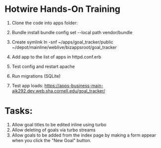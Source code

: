 # Hotwire Hands-On Training

1. Clone the code into apps folder:
2. Bundle install
bundle config set --local path vendor/bundle

3. Create symlink
   ln -snf ~/apps/goal_tracker/public ~/depot/mainline/weblive/bizappsroot/goal_tracker

4. Add app to the list of apps in httpd.conf.erb
5. Test config and restart apache
6. Run migrations (SQLite)
7. Test app loads:
   https://apps-business-main-ajk292.dev.web.sha.cornell.edu/goal_tracker/

# Tasks:

1. Allow goal titles to be edited inline using turbo
2. Allow deleting of goals via turbo streams
3. Allow goals to be added from the index page by making a form appear when you click the "New Goal" button.

